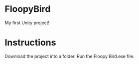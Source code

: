 # FloopyBird
My first Unity project! 

# Instructions
Download the project into a folder.
Run the Floopy Bird.exe file.
